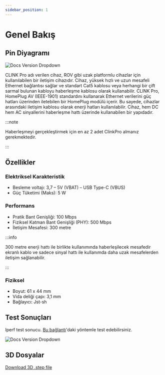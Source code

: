 ```yaml
---
sidebar_position: 1
---
```


# Genel Bakış

## Pin Diyagramı

![Docs Version Dropdown](https://viyalab.com/wp-content/uploads/2023/07/PLCmodule.webp)

CLINK Pro adı verilen cihaz, ROV gibi uzak platformlu cihazlar için kullanılabilen bir iletişim cihazıdır. Cihaz, yüksek hızlı ve uzun mesafeli Ethernet bağlantısı sağlar ve standart Cat5 kablosu veya herhangi bir çift sarmal bulunan kabloyu haberleşme kablosu olarak kullanabilir. CLINK Pro, HomePlug AV (IEEE-1901) standardını kullanarak Ethernet verilerini güç hatları üzerinden iletebilen bir HomePlug modülü içerir. Bu sayede, cihazlar arasındaki iletişim kablosu olarak enerji hatları kullanılabilir. Cihaz, hem DC hem AC sinyallerini haberleşme hattı üzerinde kullanabilen bir yapıdadır. 

:::note

Haberleşmeyi gerçekleştirmek için en az 2 adet ClinkPro almanız gerekmektedir.

:::

## Özellikler

### Elektriksel Karakteristik

- Besleme voltajı: 3,7 – 5V (VBAT) – USB Type-C (VBUS)
- Güç Tüketimi (Maks): 5 W

### Performans

- Pratik Bant Genişliği: 100 Mbps
- Fiziksel Katman Bant Genişliği (PHY): 500 Mbps
- İletişim Mesafesi: 300 metre

:::info

300 metre enerji hattı ile birlikte kullanımında haberleşilecek mesafedir ekranlı kablo ve sadece sinyal hattı ile kullanımda daha uzak mesafelerden iletişim sağlanabilir.

:::

### Fiziksel

- Boyut: 61 x 44 mm
- Vida deliği çapı: 3,1 mm
- Bağlayıcı: Jst-sh

## Test Sonuçları

Iperf test sonucu. [Bu bağlantı](https://www.tp-link.com/tr/support/faq/2408/)'daki yöntemle test edebilirsiniz.

![Docs Version Dropdown](https://viyalab.com/wp-content/uploads/2023/07/PLCtest.webp)

## 3D Dosyalar

[Download 3D .step file](https://drive.google.com/uc?export=download&id=1V5xIhjOfeNgm0qON-74jZ9AqW1qH8OBK)
